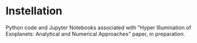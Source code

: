 # Instellation
Python code and Jupyter Notebooks associated with "Hyper Illumination of Exoplanets: Analytical and Numerical Approaches"
paper, in preparation.
